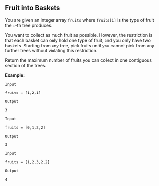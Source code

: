 ## Fruit into Baskets

You are given an integer array `fruits` where `fruits[i]` is the type of fruit the `i`-th tree produces.

You want to collect as much fruit as possible. However, the restriction is that each basket can only hold one type of fruit, and you only have two baskets. Starting from any tree, pick fruits until you cannot pick from any further trees without violating this restriction.

Return the maximum number of fruits you can collect in one contiguous section of the trees.

**Example:**

```
Input

fruits = [1,2,1]

Output

3

Input

fruits = [0,1,2,2]

Output

3

Input

fruits = [1,2,3,2,2]

Output

4
```